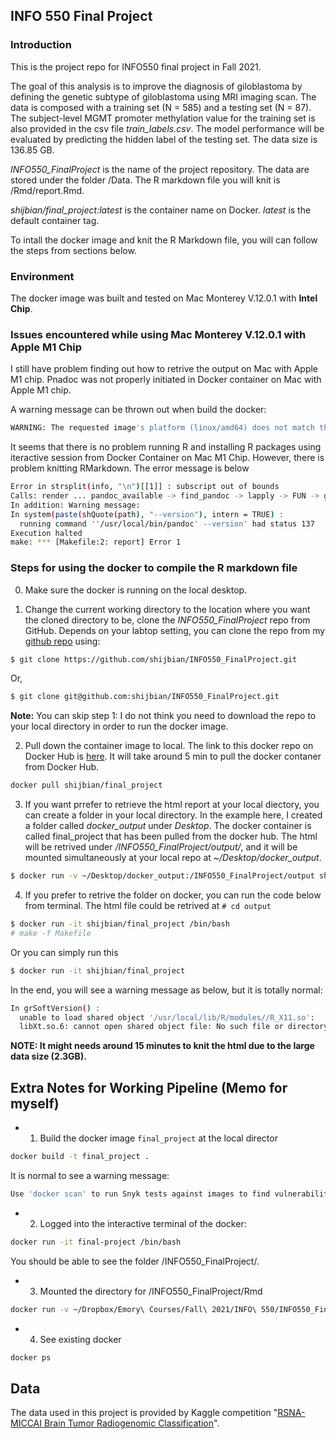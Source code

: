 ## INFO 550 Final Project

### Introduction

This is the project repo for INFO550 final project in Fall 2021. 

The goal of this analysis is to improve the diagnosis of giloblastoma by defining the genetic subtype of giloblastoma using MRI imaging scan. The data is composed with a training set (N = 585) and a testing set (N = 87). The subject-level MGMT promoter methylation value for the training set is also provided in the csv file *train_labels.csv*. The model performance will be evaluated by predicting the hidden label of the testing set. The data size is 136.85 GB.

*INFO550_FinalProject* is the name of the project repository. The data are stored under the folder /Data. The R markdown file you will knit is /Rmd/report.Rmd.

*shijbian/final_project:latest* is the container name on Docker. *latest* is the default container tag.

To intall the docker image and knit the R Markdown file, you will can follow the steps from sections below.

### Environment

The docker image was built and tested on Mac Monterey V.12.0.1 with **Intel Chip**. 


### Issues encountered while using Mac Monterey V.12.0.1 with Apple M1 Chip

I still have problem finding out how to retrive the output on Mac with Apple M1 chip. Pnadoc was not properly initiated in Docker container on Mac with Apple M1 chip. 

A warning message can be thrown out when build the docker:

```sh
WARNING: The requested image's platform (linux/amd64) does not match the detected host platform (linux/arm64/v8) and no specific platform was requested.
```

It seems that there is no problem running R and installing R packages using iteractive session from Docker Container on Mac M1 Chip. However, there is problem knitting RMarkdown. The error message is below

```sh
Error in strsplit(info, "\n")[[1]] : subscript out of bounds
Calls: render ... pandoc_available -> find_pandoc -> lapply -> FUN -> get_pandoc_version
In addition: Warning message:
In system(paste(shQuote(path), "--version"), intern = TRUE) :
  running command ''/usr/local/bin/pandoc' --version' had status 137
Execution halted
make: *** [Makefile:2: report] Error 1
```

### Steps for using the docker to compile the R markdown file

0. Make sure the docker is running on the local desktop.

1. Change the current working directory to the location where you want the cloned directory to be, clone the *INFO550_FinalProject* repo from GitHub. Depends on your labtop setting, you can clone the repo from my [github repo](https://github.com/shijbian/INFO550_FinalProject) using:

```sh
$ git clone https://github.com/shijbian/INFO550_FinalProject.git
```

Or,

```sh
$ git clone git@github.com:shijbian/INFO550_FinalProject.git
```

**Note:** You can skip step 1: I do not think you need to download the repo to your local directory in order to run the docker image. 


2. Pull down the container image to local. The link to this docker repo on Docker Hub is [here](https://hub.docker.com/r/shijbian/final_project). It will take around 5 min to pull the docker contaner from Docker Hub.

```sh
docker pull shijbian/final_project
```

3. If you want prrefer to retrieve the html report at your local diectory, you can create a folder in your local directory. In the example here, I created a folder called *docker_output* under *Desktop*. The docker container is called final_project that has been pulled from the docker hub. The html will be retrived under  */INFO550_FinalProject/output/*, and it  will be mounted simultaneously at your local repo at *~/Desktop/docker_output*. 


```sh
$ docker run -v ~/Desktop/docker_output:/INFO550_FinalProject/output shijbian/final_project
```

4. If you prefer to retrive the folder on docker, you can run the code below from terminal. The html file could be retrived at `# cd output`

```sh
$ docker run -it shijbian/final_project /bin/bash
# make -f Makefile
```

Or you can simply run this

```sh
$ docker run -it shijbian/final_project
```

In  the  end, you will see  a  warning  message as below, but it is totally normal:

```sh
In grSoftVersion() :
  unable to load shared object '/usr/local/lib/R/modules//R_X11.so':
  libXt.so.6: cannot open shared object file: No such file or directory
```

**NOTE: It might needs around 15 minutes to knit the html due to the large data size (2.3GB).**


## Extra Notes for Working Pipeline (Memo for myself)


- 1. Build the docker image `final_project` at the local director

```sh
docker build -t final_project .
```

It is normal to see a  warning message:

```sh
Use 'docker scan' to run Snyk tests against images to find vulnerabilities and learn how to fix them
```

- 2. Logged into the interactive terminal of the docker:

```sh
docker run -it final-project /bin/bash
```

You should be able to see the folder /INFO550_FinalProject/.

- 3. Mounted the directory for /INFO550_FinalProject/Rmd

```sh
docker run -v ~/Dropbox/Emory\ Courses/Fall\ 2021/INFO\ 550/INFO550_FinalProject/Rmd:/INFO550_FinalProject/Rmd -it final-project
```

- 4. See existing docker 

```sh
docker ps
```

## Data
The data used in this project is provided by Kaggle competition "[RSNA-MICCAI Brain Tumor
Radiogenomic Classification](https://www.kaggle.com/c/rsna-miccai-brain-tumor-radiogenomic-classification/overview)".

